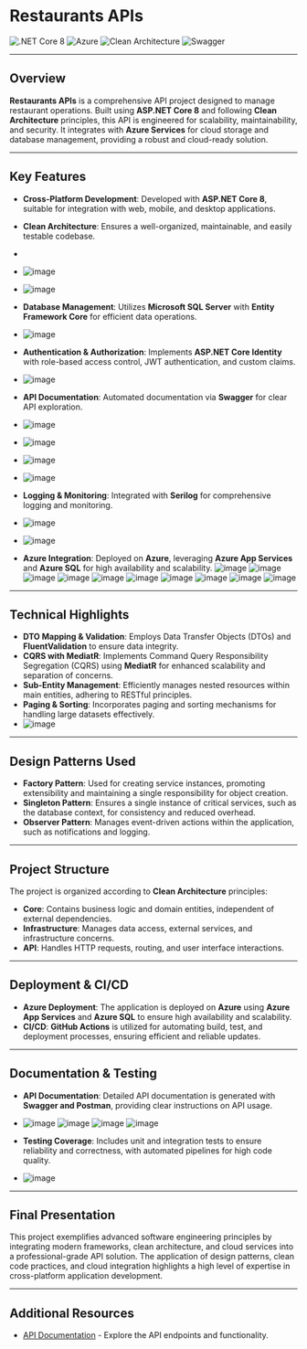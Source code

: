 
# **Restaurants APIs**

![.NET Core 8](https://img.shields.io/badge/.NET_Core-8.0-blue) ![Azure](https://img.shields.io/badge/Azure-Services-blue) ![Clean Architecture](https://img.shields.io/badge/Clean_Architecture-SOLID-green) ![Swagger](https://img.shields.io/badge/Swagger-API_Documentation-blue)

---

## **Overview**

**Restaurants APIs** is a comprehensive API project designed to manage restaurant operations. Built using **ASP.NET Core 8** and following **Clean Architecture** principles, this API is engineered for scalability, maintainability, and security. It integrates with **Azure Services** for cloud storage and database management, providing a robust and cloud-ready solution.

---

## **Key Features**

- **Cross-Platform Development**: Developed with **ASP.NET Core 8**, suitable for integration with web, mobile, and desktop applications.
- **Clean Architecture**: Ensures a well-organized, maintainable, and easily testable codebase.
-
-  ![image](https://github.com/user-attachments/assets/b84541cc-18e5-4b82-9ed2-27f4d8f1adfa)
- ![image](https://github.com/user-attachments/assets/56484e48-5861-4d79-99dc-e63830e8cefd)
- **Database Management**: Utilizes **Microsoft SQL Server** with **Entity Framework Core** for efficient data operations.
- ![image](https://github.com/user-attachments/assets/bcf20621-a1ea-4067-afdc-029a880d366d)

- **Authentication & Authorization**: Implements **ASP.NET Core Identity** with role-based access control, JWT authentication, and custom claims.
- ![image](https://github.com/user-attachments/assets/915319b0-ed03-4eb1-a686-3caf634b455b)

- **API Documentation**: Automated documentation via **Swagger** for clear API exploration.
- ![image](https://github.com/user-attachments/assets/507d3b20-2b72-4484-93d4-9471e3bcc37a)
- ![image](https://github.com/user-attachments/assets/32397fb9-5941-4bf7-a91d-c3c2dd6a9125)
- ![image](https://github.com/user-attachments/assets/7a6f404d-e375-403d-9087-d960a852b10b)
- ![image](https://github.com/user-attachments/assets/fcd24fff-8f87-416b-8a3a-8514ff6d9d6d)




- **Logging & Monitoring**: Integrated with **Serilog** for comprehensive logging and monitoring.
- ![image](https://github.com/user-attachments/assets/f461dcd7-3cef-459c-a339-574213012c5c)
- ![image](https://github.com/user-attachments/assets/3de3c0f3-059e-4fc8-81fb-6b91b0972e4c)



- **Azure Integration**: Deployed on **Azure**, leveraging **Azure App Services** and **Azure SQL** for high availability and scalability.
![image](https://github.com/user-attachments/assets/943bea4a-f76a-4cfa-9011-3c8985b09109)
![image](https://github.com/user-attachments/assets/7cff5eaf-d08c-4124-af63-79d59948a1df)
![image](https://github.com/user-attachments/assets/aa6a5653-9fa5-4ee1-a7ae-b3ba60e10c86)
![image](https://github.com/user-attachments/assets/8bb0bc3f-dee1-47b4-9a24-f0bdc5a82c67)
![image](https://github.com/user-attachments/assets/71a33cfe-78dc-4570-b0e2-6a75cbb8e570)
![image](https://github.com/user-attachments/assets/94f3a82b-460b-4553-a34d-fa7b324da158)
![image](https://github.com/user-attachments/assets/52bf5032-a88b-4d19-ba6f-4b979a901724)
![image](https://github.com/user-attachments/assets/f83ca2e4-095a-41dc-ab42-150dd85f2e92)
![image](https://github.com/user-attachments/assets/dcbcac1a-359b-49f8-9b3e-5715a4c0a086)
![image](https://github.com/user-attachments/assets/9540f050-8442-4eae-a7d6-aa9c270ef088)

---

## **Technical Highlights**

- **DTO Mapping & Validation**: Employs Data Transfer Objects (DTOs) and **FluentValidation** to ensure data integrity.
- **CQRS with MediatR**: Implements Command Query Responsibility Segregation (CQRS) using **MediatR** for enhanced scalability and separation of concerns.
- **Sub-Entity Management**: Efficiently manages nested resources within main entities, adhering to RESTful principles.
- **Paging & Sorting**: Incorporates paging and sorting mechanisms for handling large datasets effectively.
- ![image](https://github.com/user-attachments/assets/cdd763c8-70bd-45cf-bf40-7af5a8906e35)


---

## **Design Patterns Used**

- **Factory Pattern**: Used for creating service instances, promoting extensibility and maintaining a single responsibility for object creation.
- **Singleton Pattern**: Ensures a single instance of critical services, such as the database context, for consistency and reduced overhead.
- **Observer Pattern**: Manages event-driven actions within the application, such as notifications and logging.

---

## **Project Structure**

The project is organized according to **Clean Architecture** principles:

- **Core**: Contains business logic and domain entities, independent of external dependencies.
- **Infrastructure**: Manages data access, external services, and infrastructure concerns.
- **API**: Handles HTTP requests, routing, and user interface interactions.

---

## **Deployment & CI/CD**

- **Azure Deployment**: The application is deployed on **Azure** using **Azure App Services** and **Azure SQL** to ensure high availability and scalability.
- **CI/CD**: **GitHub Actions** is utilized for automating build, test, and deployment processes, ensuring efficient and reliable updates.

---

## **Documentation & Testing**

- **API Documentation**: Detailed API documentation is generated with **Swagger and Postman**, providing clear instructions on API usage.
- ![image](https://github.com/user-attachments/assets/cb29e017-6991-40e8-8f46-4388730db2b0)
![image](https://github.com/user-attachments/assets/e562ef2e-34f7-45fc-bd75-51f546b9cc75)
![image](https://github.com/user-attachments/assets/5c5390a9-dde6-4130-b60a-99210b717098)
![image](https://github.com/user-attachments/assets/35bb3191-5b34-411e-8489-35f7b7cfdd3c)



- **Testing Coverage**: Includes unit and integration tests to ensure reliability and correctness, with automated pipelines for high code quality.
- ![image](https://github.com/user-attachments/assets/b6f31a81-3785-4ee3-b0b9-9b9318fe36e3)


---

## **Final Presentation**

This project exemplifies advanced software engineering principles by integrating modern frameworks, clean architecture, and cloud services into a professional-grade API solution. The application of design patterns, clean code practices, and cloud integration highlights a high level of expertise in cross-platform application development.

---

## **Additional Resources**

- [API Documentation](https://restaurants-apis-prod-gtf8bxcffwh5ajdd.eastasia-01.azurewebsites.net/swagger) - Explore the API endpoints and functionality.


